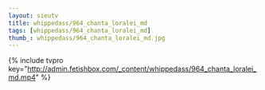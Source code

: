 ```yaml
--- 
layout: sieutv
title: whippedass/964_chanta_loralei_md
tags: [whippedass/964_chanta_loralei_md]
thumb_: whippedass/964_chanta_loralei_md.jpg
---
```

{% include tvpro key="http://admin.fetishbox.com/_content/whippedass/964_chanta_loralei_md.mp4" %} 
